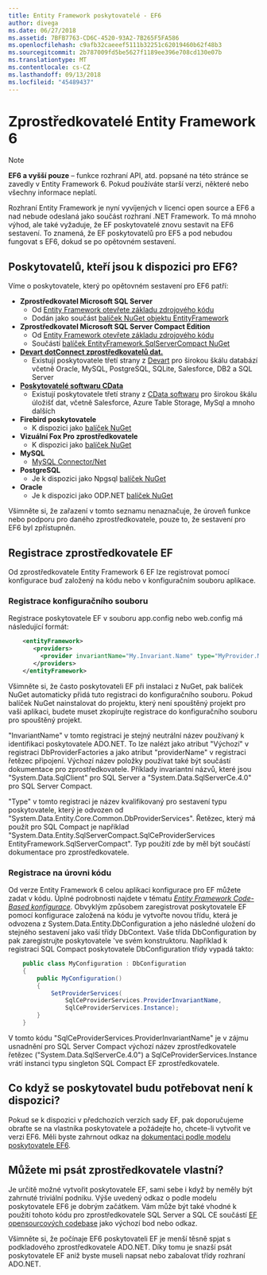 ```yaml
---
title: Entity Framework poskytovatelé - EF6
author: divega
ms.date: 06/27/2018
ms.assetid: 7BFB7763-CD6C-4520-93A2-7B265F5FA586
ms.openlocfilehash: c9afb32caeeef5111b32251c62019460b62f48b3
ms.sourcegitcommit: 2b787009fd5be5627f1189ee396e708cd130e07b
ms.translationtype: MT
ms.contentlocale: cs-CZ
ms.lasthandoff: 09/13/2018
ms.locfileid: "45489437"
---
```

# <a name="entity-framework-6-providers"></a>Zprostředkovatelé Entity Framework 6
> [!NOTE]
> **EF6 a vyšší pouze** – funkce rozhraní API, atd. popsané na této stránce se zavedly v Entity Framework 6. Pokud používáte starší verzi, některé nebo všechny informace neplatí.

Rozhraní Entity Framework je nyní vyvíjených v licenci open source a EF6 a nad nebude odeslaná jako součást rozhraní .NET Framework. To má mnoho výhod, ale také vyžaduje, že EF poskytovatelé znovu sestavit na EF6 sestavení. To znamená, že EF poskytovatelů pro EF5 a pod nebudou fungovat s EF6, dokud se po opětovném sestavení.

## <a name="which-providers-are-available-for-ef6"></a>Poskytovatelů, kteří jsou k dispozici pro EF6?

Víme o poskytovatele, který po opětovném sestavení pro EF6 patří:

*   **Zprostředkovatel Microsoft SQL Server**
    *   Od [Entity Framework otevřete základu zdrojového kódu](http://github.com/aspnet/EntityFramework6)
    *   Dodán jako součást [balíček NuGet objektu EntityFramework](http://nuget.org/packages/EntityFramework)
*   **Zprostředkovatel Microsoft SQL Server Compact Edition**
    *   Od [Entity Framework otevřete základu zdrojového kódu](http://github.com/aspnet/EntityFramework6)
    *   Součástí [balíček EntityFramework.SqlServerCompact NuGet](http://nuget.org/packages/EntityFramework.SqlServerCompact)
*   [**Devart dotConnect zprostředkovatelů dat.**](http://www.devart.com/dotconnect/)
    *   Existují poskytovatele třetí strany z [Devart](http://www.devart.com/) pro širokou škálu databází včetně Oracle, MySQL, PostgreSQL, SQLite, Salesforce, DB2 a SQL Server
*   [**Poskytovatelé softwaru CData**](http://www.cdata.com/ado/)
    *   Existují poskytovatele třetí strany z [CData softwaru](http://www.cdata.com/ado/) pro širokou škálu úložišť dat, včetně Salesforce, Azure Table Storage, MySql a mnoho dalších
*   **Firebird poskytovatele**
    *   K dispozici jako [balíček NuGet](http://www.nuget.org/packages/FirebirdSql.Data.FirebirdClient/)
*   **Vizuální Fox Pro zprostředkovatele**
    *   K dispozici jako [balíček NuGet](https://www.nuget.org/packages/VFPEntityFrameworkProvider2/)
*   **MySQL**
    *   [MySQL Connector/Net](http://dev.mysql.com/downloads/connector/net/)
*   **PostgreSQL**
    *   Je k dispozici jako Npgsql [balíček NuGet](http://www.nuget.org/packages/Npgsql.EF6/)
*   **Oracle**
    *   Je k dispozici jako ODP.NET [balíček NuGet](https://www.nuget.org/packages/Oracle.ManagedDataAccess.EntityFramework/)

Všimněte si, že zařazení v tomto seznamu nenaznačuje, že úroveň funkce nebo podporu pro daného zprostředkovatele, pouze to, že sestavení pro EF6 byl zpřístupněn.

## <a name="registering-ef-providers"></a>Registrace zprostředkovatele EF

Od zprostředkovatele Entity Framework 6 EF lze registrovat pomocí konfigurace buď založený na kódu nebo v konfiguračním souboru aplikace.

### <a name="config-file-registration"></a>Registrace konfiguračního souboru

Registrace poskytovatele EF v souboru app.config nebo web.config má následující formát:


``` xml
    <entityFramework>
       <providers>
         <provider invariantName="My.Invariant.Name" type="MyProvider.MyProviderServices, MyAssembly" />
       </providers>
    </entityFramework>
```

Všimněte si, že často poskytovateli EF při instalaci z NuGet, pak balíček NuGet automaticky přidá tuto registraci do konfiguračního souboru. Pokud balíček NuGet nainstalovat do projektu, který není spouštěný projekt pro vaši aplikaci, budete muset zkopírujte registrace do konfiguračního souboru pro spouštěný projekt.

"InvariantName" v tomto registraci je stejný neutrální název používaný k identifikaci poskytovatele ADO.NET. To lze nalézt jako atribut "Výchozí" v registraci DbProviderFactories a jako atribut "providerName" v registraci řetězec připojení. Výchozí název položky používat také být součástí dokumentace pro zprostředkovatele. Příklady invariantní názvů, které jsou "System.Data.SqlClient" pro SQL Server a "System.Data.SqlServerCe.4.0" pro SQL Server Compact.

"Type" v tomto registraci je název kvalifikovaný pro sestavení typu poskytovatele, který je odvozen od "System.Data.Entity.Core.Common.DbProviderServices". Řetězec, který má použít pro SQL Compact je například "System.Data.Entity.SqlServerCompact.SqlCeProviderServices EntityFramework.SqlServerCompact". Typ použití zde by měl být součástí dokumentace pro zprostředkovatele.

### <a name="code-based-registration"></a>Registrace na úrovni kódu

Od verze Entity Framework 6 celou aplikaci konfigurace pro EF můžete zadat v kódu. Úplné podrobnosti najdete v tématu  _[Entity Framework Code-Based konfigurace](https://msdn.microsoft.com/en-us/data/jj680699)_. Obvyklým způsobem zaregistrovat poskytovatele EF pomocí konfigurace založená na kódu je vytvořte novou třídu, která je odvozena z System.Data.Entity.DbConfiguration a jeho následné uložení do stejného sestavení jako vaší třídy DbContext. Vaše třída DbConfiguration by pak zaregistrujte poskytovatele 've svém konstruktoru. Například k registraci SQL Compact poskytovatele DbConfiguration třídy vypadá takto:

``` csharp
    public class MyConfiguration : DbConfiguration
    {
        public MyConfiguration()
        {
            SetProviderServices(
                SqlCeProviderServices.ProviderInvariantName,
                SqlCeProviderServices.Instance);
        }
    }
```

V tomto kódu "SqlCeProviderServices.ProviderInvariantName" je v zájmu usnadnění pro SQL Server Compact výchozí název zprostředkovatele řetězec ("System.Data.SqlServerCe.4.0") a SqlCeProviderServices.Instance vrátí instanci typu singleton SQL Compact EF zprostředkovatele.

## <a name="what-if-the-provider-i-need-isnt-available"></a>Co když se poskytovatel budu potřebovat není k dispozici?

Pokud se k dispozici v předchozích verzích sady EF, pak doporučujeme obraťte se na vlastníka poskytovatele a požádejte ho, chcete-li vytvořit ve verzi EF6. Měli byste zahrnout odkaz na [dokumentaci podle modelu poskytovatele EF6](~/ef6/fundamentals/providers/provider-model.md).

## <a name="can-i-write-a-provider-myself"></a>Můžete mi psát zprostředkovatele vlastní?

Je určitě možné vytvořit poskytovatele EF, sami sebe i když by neměly být zahrnuté triviální podniku. Výše uvedený odkaz o podle modelu poskytovatele EF6 je dobrým začátkem. Vám může být také vhodné k použití tohoto kódu pro zprostředkovatele SQL Server a SQL CE součástí [EF opensourcových codebase](https://github.com/aspnet/EntityFramework6) jako výchozí bod nebo odkaz.

Všimněte si, že počínaje EF6 poskytovateli EF je menší těsně spjat s podkladového zprostředkovatele ADO.NET. Díky tomu je snazší psát poskytovatele EF aniž byste museli napsat nebo zabalovat třídy rozhraní ADO.NET.
